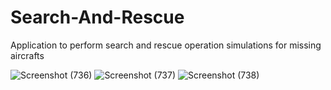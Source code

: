 
# Search-And-Rescue
Application to perform search and rescue operation simulations for missing aircrafts

![Screenshot (736)](https://user-images.githubusercontent.com/44896376/120094701-99a8a980-c13f-11eb-8909-ba7ec4a53b5f.png)
![Screenshot (737)](https://user-images.githubusercontent.com/44896376/120094718-b9d86880-c13f-11eb-98f3-ad0e382bef24.png)
![Screenshot (738)](https://user-images.githubusercontent.com/44896376/120094719-bb099580-c13f-11eb-8dd4-c0100626d5c9.png)
